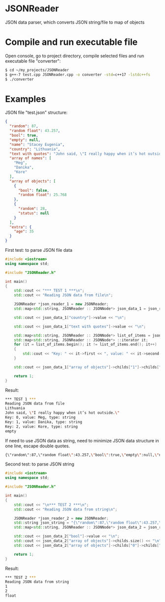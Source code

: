 # JSONReader
JSON data parser, which converts JSON string/file to map of objects
# Compile and run executable file
Open console, go to project directory, compile selected files and run executable file "converter":

```sh
$ cd ~/my_projects/JSONReader
$ g++-7 test.cpp JSONReader.cpp -o converter -std=c++17 -lstdc++fs
$ ./converter
```
# Examples

JSON file "test.json" structure:

```json
{
  "random": 87,
  "random float": 43.257,
  "bool": true,
  "empty": null,
  "name": "Stacey Eugenia",
  "country": "Lithuania",
  "text with quotes": "John said, \"I really happy when it’s hot outside.\"",
  "array of names": [
    "Meg",
    "Danika",
    "Kore"
  ],
  "array of objects": [
    {
      "bool": false,
      "random float": 25.768
    },
    {
      "random": 28,
      "status": null
    }
  ],
  "extra": {
    "age": 35
  }
}
```

First test: to parse JSON file data


```cpp
#include <iostream>
using namespace std;

#include "JSONReader.h"

int main()
{
	std::cout << "*** TEST 1 ***\n";
	std::cout << "Reading JSON data from file\n";

	JSONReader *json_reader_1 = new JSONReader;
	std::map<std::string, JSONReader :: JSONNode*> json_data_1 = json_reader_1->loadFromFile("test.json");

	std::cout << json_data_1["country"]->value << "\n";

	std::cout << json_data_1["text with quotes"]->value << "\n";

	std::map<std::string, JSONReader :: JSONNode*> list_of_items = json_data_1["array of names"]->childs;
	std::map<std::string, JSONReader :: JSONNode*> ::iterator it;
	for (it = list_of_items.begin(); it != list_of_items.end(); it++)
	{
	    std::cout << "Key: " << it->first << ", value: " << it->second->value << ", type: " << it->second->type << "\n";
	}

	std::cout << json_data_1["array of objects"]->childs["1"]->childs["status"]->type << "\n";

	return 1;
}

```

Result:


```bash
*** TEST 1 ***
Reading JSON data from file
Lithuania
John said, \"I really happy when it’s hot outside.\"
Key: 0, value: Meg, type: string
Key: 1, value: Danika, type: string
Key: 2, value: Kore, type: string
empty
```

If need to use JSON data as string, need to minimize JSON data structure in one line, escape double quotes. 

```bash 
{\"random\":87,\"random float\":43.257,\"bool\":true,\"empty\":null,\"name\":\"Stacey Eugenia\",\"country\":\"Lithuania\",\"text with quotes\":\"John said, \\\"I really happy when it’s hot outside.\\\"\",\"array of names\":[\"Meg\",\"Danika\",\"Kore\"],\"array of objects\":[{\"bool\":false,\"random float\":25.768},{\"random\":28,\"status\":null}],\"extra\":{\"age\":35}}
```


Second test: to parse JSON string


```cpp
#include <iostream>
using namespace std;

#include "JSONReader.h"

int main()
{
	std::cout << "\n*** TEST 2 ***\n";
	std::cout << "Reading JSON data from string\n";

	JSONReader *json_reader_2 = new JSONReader;
	std::string json_string = "{\"random\":87,\"random float\":43.257,\"bool\":true,\"empty\":null,\"name\":\"Stacey Eugenia\",\"country\":\"Lithuania\",\"text with quotes\":\"John said, \\\"I really happy when it’s hot outside.\\\"\",\"array of names\":[\"Meg\",\"Danika\",\"Kore\"],\"array of objects\":[{\"bool\":false,\"random float\":25.768},{\"random\":28,\"status\":null}],\"extra\":{\"age\":35}}";
	std::map<std::string, JSONReader :: JSONNode*> json_data_2 = json_reader_2->load(json_string);

	std::cout << json_data_2["bool"]->value << "\n";
	std::cout << json_data_2["array of objects"]->childs.size() << "\n";
	std::cout << json_data_2["array of objects"]->childs["0"]->childs["random float"]->type << "\n";

	return 1;
}

```

Result:


```bash
*** TEST 2 ***
Reading JSON data from string
1
2
float
```